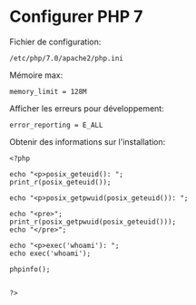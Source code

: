 # Configurer PHP 7

Fichier de configuration:

    /etc/php/7.0/apache2/php.ini

Mémoire max:

    memory_limit = 128M

Afficher les erreurs pour développement:

    error_reporting = E_ALL 
    
Obtenir des informations sur l'installation:

    <?php
    
    echo "<p>posix_geteuid(): ";
    print_r(posix_geteuid());
    
    echo "<p>posix_getpwuid(posix_geteuid()): ";
    
    echo "<pre>";
    print_r(posix_getpwuid(posix_geteuid()));
    echo "</pre>";
    
    echo "<p>exec('whoami'): "; 
    echo exec('whoami'); 
    
    phpinfo();
    
    
    ?>

